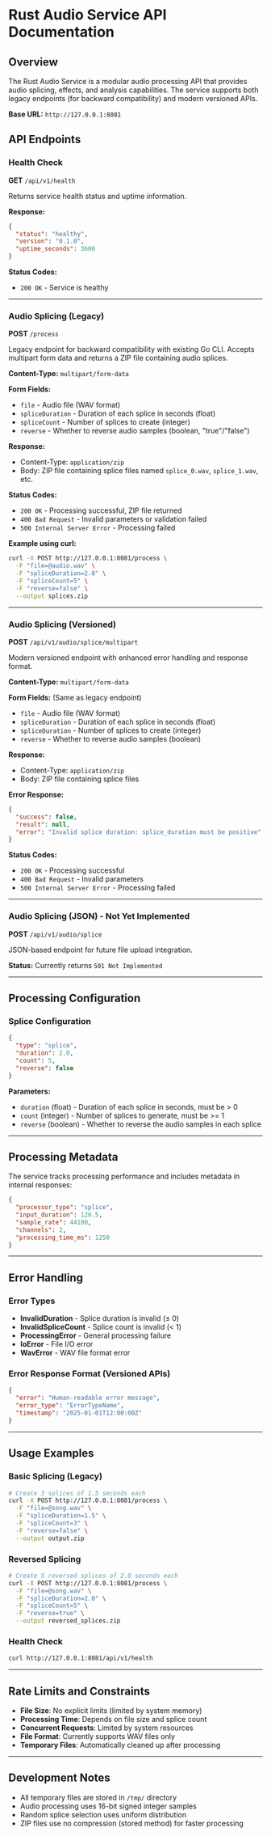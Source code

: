 # Rust Audio Service API Documentation

## Overview

The Rust Audio Service is a modular audio processing API that provides audio splicing, effects, and analysis capabilities. The service supports both legacy endpoints (for backward compatibility) and modern versioned APIs.

**Base URL:** `http://127.0.0.1:8081`

## API Endpoints

### Health Check

**GET** `/api/v1/health`

Returns service health status and uptime information.

**Response:**
```json
{
  "status": "healthy",
  "version": "0.1.0",
  "uptime_seconds": 3600
}
```

**Status Codes:**
- `200 OK` - Service is healthy

---

### Audio Splicing (Legacy)

**POST** `/process`

Legacy endpoint for backward compatibility with existing Go CLI. Accepts multipart form data and returns a ZIP file containing audio splices.

**Content-Type:** `multipart/form-data`

**Form Fields:**
- `file` - Audio file (WAV format)
- `spliceDuration` - Duration of each splice in seconds (float)
- `spliceCount` - Number of splices to create (integer)
- `reverse` - Whether to reverse audio samples (boolean, "true"/"false")

**Response:**
- Content-Type: `application/zip`
- Body: ZIP file containing splice files named `splice_0.wav`, `splice_1.wav`, etc.

**Status Codes:**
- `200 OK` - Processing successful, ZIP file returned
- `400 Bad Request` - Invalid parameters or validation failed
- `500 Internal Server Error` - Processing failed

**Example using curl:**
```bash
curl -X POST http://127.0.0.1:8081/process \
  -F "file=@audio.wav" \
  -F "spliceDuration=2.0" \
  -F "spliceCount=5" \
  -F "reverse=false" \
  --output splices.zip
```

---

### Audio Splicing (Versioned)

**POST** `/api/v1/audio/splice/multipart`

Modern versioned endpoint with enhanced error handling and response format.

**Content-Type:** `multipart/form-data`

**Form Fields:** (Same as legacy endpoint)
- `file` - Audio file (WAV format)
- `spliceDuration` - Duration of each splice in seconds (float)
- `spliceDuration` - Number of splices to create (integer)
- `reverse` - Whether to reverse audio samples (boolean)

**Response:**
- Content-Type: `application/zip`
- Body: ZIP file containing splice files

**Error Response:**
```json
{
  "success": false,
  "result": null,
  "error": "Invalid splice duration: splice_duration must be positive"
}
```

**Status Codes:**
- `200 OK` - Processing successful
- `400 Bad Request` - Invalid parameters
- `500 Internal Server Error` - Processing failed

---

### Audio Splicing (JSON) - Not Yet Implemented

**POST** `/api/v1/audio/splice`

JSON-based endpoint for future file upload integration.

**Status:** Currently returns `501 Not Implemented`

---

## Processing Configuration

### Splice Configuration

```json
{
  "type": "splice",
  "duration": 2.0,
  "count": 5,
  "reverse": false
}
```

**Parameters:**
- `duration` (float) - Duration of each splice in seconds, must be > 0
- `count` (integer) - Number of splices to generate, must be >= 1
- `reverse` (boolean) - Whether to reverse the audio samples in each splice

---

## Processing Metadata

The service tracks processing performance and includes metadata in internal responses:

```json
{
  "processor_type": "splice",
  "input_duration": 120.5,
  "sample_rate": 44100,
  "channels": 2,
  "processing_time_ms": 1250
}
```

---

## Error Handling

### Error Types

- **InvalidDuration** - Splice duration is invalid (≤ 0)
- **InvalidSpliceCount** - Splice count is invalid (< 1)
- **ProcessingError** - General processing failure
- **IoError** - File I/O error
- **WavError** - WAV file format error

### Error Response Format (Versioned APIs)

```json
{
  "error": "Human-readable error message",
  "error_type": "ErrorTypeName",
  "timestamp": "2025-01-01T12:00:00Z"
}
```

---

## Usage Examples

### Basic Splicing (Legacy)

```bash
# Create 3 splices of 1.5 seconds each
curl -X POST http://127.0.0.1:8081/process \
  -F "file=@song.wav" \
  -F "spliceDuration=1.5" \
  -F "spliceCount=3" \
  -F "reverse=false" \
  --output output.zip
```

### Reversed Splicing

```bash
# Create 5 reversed splices of 2.0 seconds each
curl -X POST http://127.0.0.1:8081/process \
  -F "file=@song.wav" \
  -F "spliceDuration=2.0" \
  -F "spliceCount=5" \
  -F "reverse=true" \
  --output reversed_splices.zip
```

### Health Check

```bash
curl http://127.0.0.1:8081/api/v1/health
```

---

## Rate Limits and Constraints

- **File Size**: No explicit limits (limited by system memory)
- **Processing Time**: Depends on file size and splice count
- **Concurrent Requests**: Limited by system resources
- **File Format**: Currently supports WAV files only
- **Temporary Files**: Automatically cleaned up after processing

---

## Development Notes

- All temporary files are stored in `/tmp/` directory
- Audio processing uses 16-bit signed integer samples
- Random splice selection uses uniform distribution
- ZIP files use no compression (stored method) for faster processing